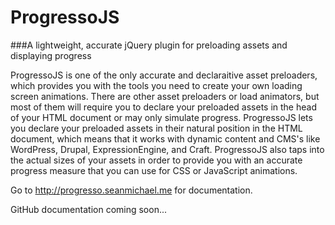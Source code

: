 # ProgressoJS

###A lightweight, accurate jQuery plugin for preloading assets and displaying progress

ProgressoJS is one of the only accurate and declaraitive asset preloaders, which provides you with the tools you need to create your own loading screen animations. There are other asset preloaders or load animators, but most of them will require you to declare your preloaded assets in the head of your HTML document or may only simulate progress. ProgressoJS lets you declare your preloaded assets in their natural position in the HTML document, which means that it works with dynamic content and CMS's like WordPress, Drupal, ExpressionEngine, and Craft. ProgressoJS also taps into the actual sizes of your assets in order to provide you with an accurate progress measure that you can use for CSS or JavaScript animations.

Go to http://progresso.seanmichael.me for documentation.

GitHub documentation coming soon...